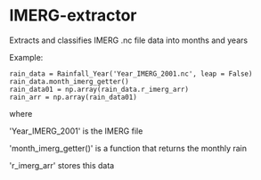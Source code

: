# IMERG-extractor
Extracts and classifies IMERG .nc file data into months and years

Example:
```
rain_data = Rainfall_Year('Year_IMERG_2001.nc', leap = False)  
rain_data.month_imerg_getter()  
rain_data01 = np.array(rain_data.r_imerg_arr)  
rain_arr = np.array(rain_data01)  
```
where

'Year_IMERG_2001' is the IMERG file

'month_imerg_getter()' is a function that returns the monthly rain

'r_imerg_arr' stores this data
